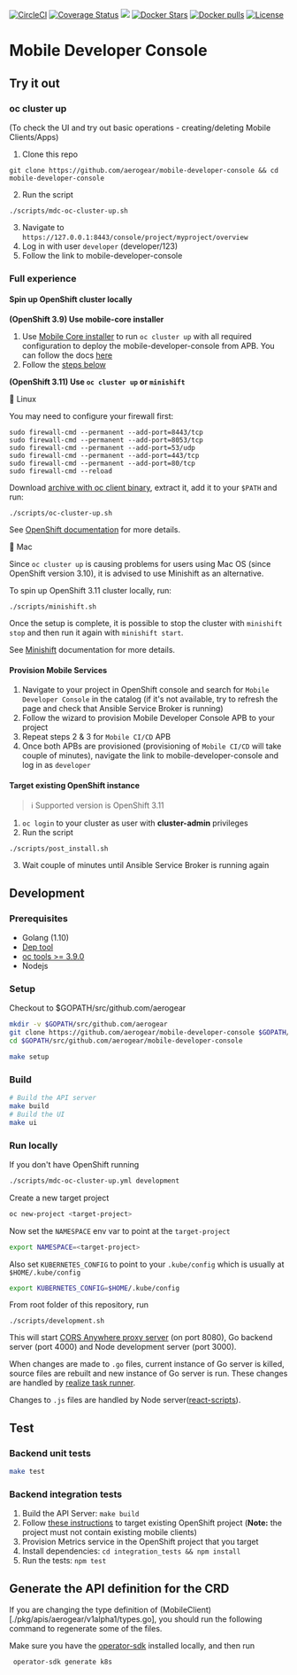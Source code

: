 [![CircleCI](https://circleci.com/gh/aerogear/mobile-developer-console.svg?style=svg)](https://circleci.com/gh/aerogear/mobile-developer-console) [![Coverage Status](https://coveralls.io/repos/github/aerogear/mobile-developer-console/badge.svg?branch=master)](https://coveralls.io/github/aerogear/mobile-developer-console?branch=master)
[![](https://img.shields.io/docker/automated/jrottenberg/ffmpeg.svg)](https://hub.docker.com/r/aerogearcatalog/mobile-developer-console-apb/)
[![Docker Stars](https://img.shields.io/docker/stars/aerogearcatalog/mobile-developer-console-apb.svg?style=plastic)](https://registry.hub.docker.com/v2/repositories/aerogearcatalog/mobile-developer-console-apb/stars/count/)
[![Docker pulls](https://img.shields.io/docker/pulls/aerogearcatalog/mobile-developer-console-apb.svg?style=plastic)](https://registry.hub.docker.com/v2/repositories/aerogearcatalog/mobile-developer-console-apb/)
[![License](https://img.shields.io/:license-Apache2-blue.svg)](http://www.apache.org/licenses/LICENSE-2.0)

# Mobile Developer Console

## Try it out

### oc cluster up

(To check the UI and try out basic operations - creating/deleting Mobile Clients/Apps)

1. Clone this repo 

```
git clone https://github.com/aerogear/mobile-developer-console && cd mobile-developer-console
```
2. Run the script
```
./scripts/mdc-oc-cluster-up.sh
```
3. Navigate to `https://127.0.0.1:8443/console/project/myproject/overview`
4. Log in with user `developer` (developer/123)
5. Follow the link to mobile-developer-console

### Full experience

#### Spin up OpenShift cluster locally

**(OpenShift 3.9) Use mobile-core installer**

1. Use [Mobile Core installer](https://github.com/aerogear/mobile-core) to run `oc cluster up` with
all required configuration to deploy the mobile-developer-console from APB.
You can follow the docs [here](https://github.com/aerogear/mobile-core)
2. Follow the [steps below](#Provision-Mobile-Services)

**(OpenShift 3.11) Use `oc cluster up` or `minishift`**

:penguin: Linux

You may need to configure your firewall first:

```
sudo firewall-cmd --permanent --add-port=8443/tcp
sudo firewall-cmd --permanent --add-port=8053/tcp
sudo firewall-cmd --permanent --add-port=53/udp
sudo firewall-cmd --permanent --add-port=443/tcp
sudo firewall-cmd --permanent --add-port=80/tcp
sudo firewall-cmd --reload
```

Download [archive with oc client binary](https://github.com/openshift/origin/releases/tag/v3.11.0), extract it, add it to your `$PATH` and run:

```
./scripts/oc-cluster-up.sh
```

See [OpenShift documentation](https://github.com/openshift/origin/blob/master/docs/cluster_up_down.md) for more details.

:apple: Mac

Since `oc cluster up` is causing problems for users using Mac OS (since OpenShift version 3.10), it is advised to use Minishift as an alternative.

To spin up OpenShift 3.11 cluster locally, run:

```
./scripts/minishift.sh
```

Once the setup is complete, it is possible to stop the cluster with `minishift stop` and then run it again with `minishift start`.

See [Minishift](https://docs.okd.io/latest/minishift/getting-started/index.html) documentation for more details.

#### Provision Mobile Services
1. Navigate to your project in OpenShift console and search for `Mobile Developer Console` in the catalog (if it's not available, try to refresh the page and check that Ansible Service Broker is running)
2. Follow the wizard to provision Mobile Developer Console APB to your project
3. Repeat steps 2 & 3 for `Mobile CI/CD` APB 
4. Once both APBs are provisioned (provisioning of `Mobile CI/CD` will take couple of minutes), navigate the link to mobile-developer-console and log in as `developer`

#### Target existing OpenShift instance

> :information_source: Supported version is OpenShift 3.11

1. `oc login` to your cluster as user with **cluster-admin** privileges
2. Run the script
```
./scripts/post_install.sh
```
3. Wait couple of minutes until Ansible Service Broker is running again

## Development

### Prerequisites

* Golang (1.10)
 * [Dep tool](https://golang.github.io/dep/docs/installation.html)
* [oc tools >= 3.9.0](https://github.com/openshift/origin/releases)
* Nodejs

### Setup

Checkout to $GOPATH/src/github.com/aerogear

```bash
mkdir -v $GOPATH/src/github.com/aerogear
git clone https://github.com/aerogear/mobile-developer-console $GOPATH/src/github.com/aerogear/mobile-developer-console
cd $GOPATH/src/github.com/aerogear/mobile-developer-console
```

```bash
make setup
```

### Build

```bash
# Build the API server
make build
# Build the UI
make ui
```

### Run locally
If you don't have OpenShift running
```bash
./scripts/mdc-oc-cluster-up.yml development
```

Create a new target project
```bash
oc new-project <target-project>
```

Now set the `NAMESPACE` env var to point at the `target-project`
```bash
export NAMESPACE=<target-project>
```

Also set `KUBERNETES_CONFIG` to point to your `.kube/config` which is usually at `$HOME/.kube/config`
```bash
export KUBERNETES_CONFIG=$HOME/.kube/config
```

From root folder of this repository, run 
```
./scripts/development.sh
```
This will start [CORS Anywhere proxy server](https://www.npmjs.com/package/cors-anywhere) (on port 8080), Go backend server (port 4000) and Node development server (port 3000).

When changes are made to `.go` files, current instance of Go server is killed, source files are rebuilt and new instance of Go server is run.
These changes are handled by [realize task runner](https://github.com/oxequa/realize).

Changes to `.js` files are handled by Node server([react-scripts](https://github.com/facebook/create-react-app/blob/master/packages/react-scripts/template/README.md#npm-start)).

## Test

### Backend unit tests
```bash
make test
```

### Backend integration tests

1. Build the API Server: `make build`
2. Follow [these instructions](#Run-locally) to target existing OpenShift project (**Note:** the project must not contain existing mobile clients)
3. Provision Metrics service in the OpenShift project that you target
4. Install dependencies: `cd integration_tests && npm install`
5. Run the tests: `npm test`


## Generate the API definition for the CRD

If you are changing the type definition of (MobileClient)[./pkg/apis/aerogear/v1alpha1/types.go], you should run the following command to regenerate some of the files.

Make sure you have the [operator-sdk](https://github.com/operator-framework/operator-sdk) installed locally, and then run

```
 operator-sdk generate k8s
```
